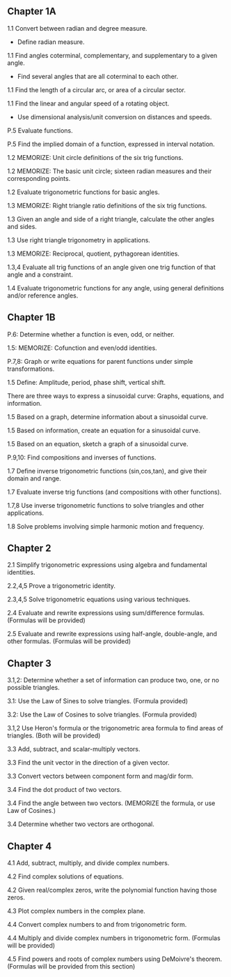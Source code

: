 ## Chapter 1A

1.1 Convert between radian and degree measure.
* Define radian measure.

1.1 Find angles coterminal, complementary, and supplementary to a given angle.
* Find several angles that are all coterminal to each other.

1.1 Find the length of a circular arc, or area of a circular sector.

1.1 Find the linear and angular speed of a rotating object.
* Use dimensional analysis/unit conversion on distances and speeds.

P.5 Evaluate functions.

P.5 Find the implied domain of a function, expressed in interval notation.

1.2 MEMORIZE: Unit circle definitions of the six trig functions.

1.2 MEMORIZE: The basic unit circle; sixteen radian measures and their corresponding points.

1.2 Evaluate trigonometric functions for basic angles.

1.3 MEMORIZE: Right triangle ratio definitions of the six trig functions.

1.3 Given an angle and side of a right triangle, calculate the other angles and sides.

1.3 Use right triangle trigonometry in applications.

1.3 MEMORIZE: Reciprocal, quotient, pythagorean identities.

1.3,4 Evaluate all trig functions of an angle given one trig function of that angle and a constraint.

1.4 Evaluate trigonometric functions for any angle, using general definitions and/or reference angles.

## Chapter 1B

P.6: Determine whether a function is even, odd, or neither.

1.5: MEMORIZE: Cofunction and even/odd identities.

P.7,8: Graph or write equations for parent functions under simple transformations.

1.5 Define: Amplitude, period, phase shift, vertical shift.

There are three ways to express a sinusoidal curve: Graphs, equations, and information.

1.5 Based on a graph, determine information about a sinusoidal curve.

1.5 Based on information, create an equation for a sinusoidal curve.

1.5 Based on an equation, sketch a graph of a sinusoidal curve.

P.9,10: Find compositions and inverses of functions.

1.7 Define inverse trigonometric functions (sin,cos,tan), and give their domain and range.

1.7 Evaluate inverse trig functions (and compositions with other functions).

1.7,8 Use inverse trigonometric functions to solve triangles and other applications.

1.8 Solve problems involving simple harmonic motion and frequency.

## Chapter 2

2.1 Simplify trigonometric expressions using algebra and fundamental identities.

2.2,4,5 Prove a trigonometric identity.

2.3,4,5 Solve trigonometric equations using various techniques.

2.4 Evaluate and rewrite expressions using sum/difference formulas. (Formulas will be provided)

2.5 Evaluate and rewrite expressions using half-angle, double-angle, and other formulas. (Formulas will be provided)

## Chapter 3

3.1,2: Determine whether a set of information can produce two, one, or no possible triangles.

3.1: Use the Law of Sines to solve triangles. (Formula provided)

3.2: Use the Law of Cosines to solve triangles. (Formula provided)

3.1,2 Use Heron's formula or the trigonometric area formula to find areas of triangles. (Both will be provided)

3.3 Add, subtract, and scalar-multiply vectors.

3.3 Find the unit vector in the direction of a given vector.

3.3 Convert vectors between component form and mag/dir form. 

3.4 Find the dot product of two vectors.

3.4 Find the angle between two vectors. (MEMORIZE the formula, or use Law of Cosines.)

3.4 Determine whether two vectors are orthogonal.

## Chapter 4

4.1 Add, subtract, multiply, and divide complex numbers.

4.2 Find complex solutions of equations.

4.2 Given real/complex zeros, write the polynomial function having those zeros.

4.3 Plot complex numbers in the complex plane.

4.4 Convert complex numbers to and from trigonometric form.

4.4 Multiply and divide complex numbers in trigonometric form. (Formulas will be provided)

4.5 Find powers and roots of complex numbers using DeMoivre's theorem. (Formulas will be provided from this section)